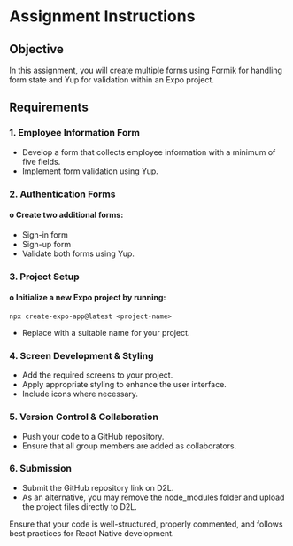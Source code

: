# Assignment Instructions

## Objective
In this assignment, you will create multiple forms using Formik for handling form state and Yup for validation within an Expo project.
## Requirements
###    1.	Employee Information Form
- Develop a form that collects employee information with a minimum of five fields.
- Implement form validation using Yup.
### 2.	Authentication Forms
#### o	Create two additional forms: 
- Sign-in form
- Sign-up form
- Validate both forms using Yup.
### 3.	Project Setup
#### o	Initialize a new Expo project by running: 
``npx create-expo-app@latest <project-name>``
* Replace <project-name> with a suitable name for your project.
  
### 4.	Screen Development & Styling
- Add the required screens to your project.
- Apply appropriate styling to enhance the user interface.
- Include icons where necessary.
### 5.	Version Control & Collaboration
- Push your code to a GitHub repository.
- Ensure that all group members are added as collaborators.
### 6.	Submission
- Submit the GitHub repository link on D2L.
- As an alternative, you may remove the node_modules folder and upload the project files directly to D2L.

Ensure that your code is well-structured, properly commented, and follows best practices for React Native development.

